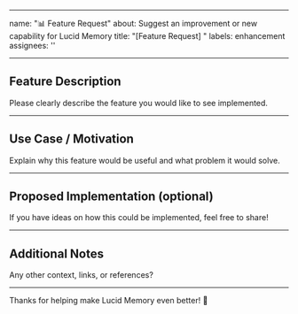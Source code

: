 

---
name: "📊 Feature Request"
about: Suggest an improvement or new capability for Lucid Memory
title: "[Feature Request] "
labels: enhancement
assignees: ''

---

## Feature Description

Please clearly describe the feature you would like to see implemented.

---

## Use Case / Motivation

Explain why this feature would be useful and what problem it would solve.

---

## Proposed Implementation (optional)

If you have ideas on how this could be implemented, feel free to share!

---

## Additional Notes

Any other context, links, or references?

---

Thanks for helping make Lucid Memory even better! 🚀